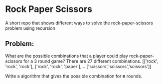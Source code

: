 # Rock Paper Scissors
A short repo that shows different ways to solve the rock-paper-scissors problem using recursion

## Problem:
What are the possible combinations that a player could play rock-paper-scissors for a 3 round game?
There are 27 different combinations.
[['rock', 'rock', 'rock'], ['rock', 'rock', 'paper'],... ['scissors','scissors','scissors']]

Write a algorithm that gives the possible combination for **n** rounds.
